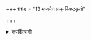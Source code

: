 +++
title = "13 मध्यमेन प्राक् स्विष्टकृतो"

+++

<details><summary>कपर्दिस्वामी</summary>


<details>

<details><summary>हरदत्तः</summary>


<details>

<details><summary>Müller</summary>

Before the Sviṣṭakṛt (at the Darśa-pūrṇamāsa) sacrifice, and at the midday Savana, the recitation is to be with the middle voice.
</details>

<details><summary>थिते</summary>

मध्यमेन प्राक् स्विष्टकृतो माध्यन्दिने च १३
</details>
